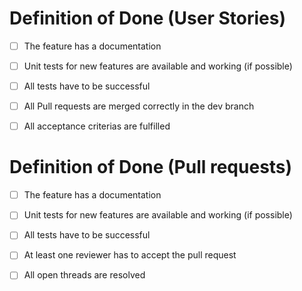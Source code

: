 # Definition of Done (User Stories)

- [ ] The feature has a documentation
- [ ] Unit tests for new features are available and working (if possible)
- [ ] All tests have to be successful
- [ ] All Pull requests are merged correctly in the dev branch
- [ ] All acceptance criterias are fulfilled


# Definition of Done (Pull requests)

- [ ] The feature has a documentation
- [ ] Unit tests for new features are available and working (if possible)
- [ ] All tests have to be successful
- [ ] At least one reviewer has to accept the pull request
- [ ] All open threads are resolved

